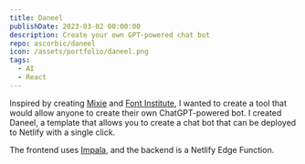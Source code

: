 ```yaml
---
title: Daneel
publishDate: 2023-03-02 00:00:00
description: Create your own GPT-powered chat bot
repo: ascorbic/daneel
icon: /assets/portfolio/daneel.png
tags:
  - AI
  - React
---
```


Inspired by creating [Mixie](/projects/mixie) and
[Font Institute](/projects/font-institute), I wanted to create a tool that would
allow anyone to create their own ChatGPT-powered bot. I created Daneel, a
template that allows you to create a chat bot that can be deployed to Netlify
with a single click.

The frontend uses [Impala](/projects/impala), and the backend is a Netlify Edge
Function.
